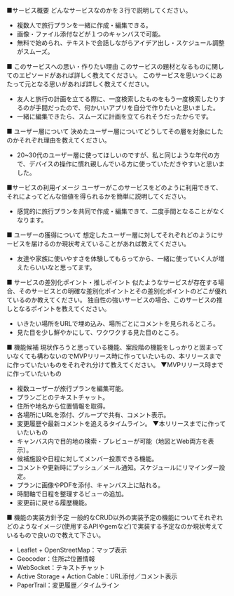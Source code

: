 ■サービス概要
どんなサービスなのかを３行で説明してください。
- 複数人で旅行プランを一緒に作成・編集できる。
- 画像・ファイル添付などが１つのキャンバスで可能。
- 無料で始められ、テキストで会話しながらアイデア出し・スケジュール調整がスムーズ。

■ このサービスへの思い・作りたい理由
このサービスの題材となるものに関してのエピソードがあれば詳しく教えてください。
このサービスを思いつくにあたって元となる思いがあれば詳しく教えてください。
- 友人と旅行の計画を立てる際に、一度検索したものをもう一度検索したりするのが手間だったので、何かいいアプリを自分で作りたいと思いました。
- 一緒に編集できたら、スムーズに計画を立てられそうだったからです。

■ ユーザー層について
決めたユーザー層についてどうしてその層を対象にしたのかそれぞれ理由を教えてください。
- 20~30代のユーザー層に使ってほしいのですが、私と同じような年代の方で、デバイスの操作に慣れ親しんでいる方に使っていただきやすいと思いました。

■サービスの利用イメージ
ユーザーがこのサービスをどのように利用できて、それによってどんな価値を得られるかを簡単に説明してください。
- 感覚的に旅行プランを共同で作成・編集できて、二度手間となることがなくなります。

■ ユーザーの獲得について
想定したユーザー層に対してそれぞれどのようにサービスを届けるのか現状考えていることがあれば教えてください。
- 友達や家族に使いやすさを体験してもらってから、一緒に使っていく人が増えたらいいなと思ってます。

■ サービスの差別化ポイント・推しポイント
似たようなサービスが存在する場合、そのサービスとの明確な差別化ポイントとその差別化ポイントのどこが優れているのか教えてください。
独自性の強いサービスの場合、このサービスの推しとなるポイントを教えてください。
- いきたい場所をURLで埋め込み、場所ごとにコメントを見られるところ。
- 見た目を少し鮮やかにして、ワクワクする見た目のところ。

■ 機能候補
現状作ろうと思っている機能、案段階の機能をしっかりと固まっていなくても構わないのでMVPリリース時に作っていたいもの、本リリースまでに作っていたいものをそれぞれ分けて教えてください。
▼MVPリリース時までに作っていたいもの
- 複数ユーザーが旅行プランを編集可能。
- プランごとのテキストチャット。
- 住所や地名から位置情報を取得。
- 各場所にURLを添付、グループで共有、コメント表示。
- 変更履歴や最新コメントを追えるタイムライン。
▼本リリースまでに作っていたいもの
- キャンバス内で目的地の検索・プレビューが可能（地図とWeb両方を表示）。
- 候補施設や日程に対してメンバー投票できる機能。
- コメントや更新時にプッシュ／メール通知。スケジュールにリマインダー設定。
- プランに画像やPDFを添付、キャンバス上に貼れる。
- 時間軸で日程を整理するビューの追加。
- 変更前に戻せる履歴機能。

■ 機能の実装方針予定
一般的なCRUD以外の実装予定の機能についてそれぞれどのようなイメージ(使用するAPIやgemなど)で実装する予定なのか現状考えているもので良いので教えて下さい。
- Leaflet + OpenStreetMap：マップ表示
- Geocoder：住所⇄位置情報
- WebSocket：テキストチャット
- Active Storage + Action Cable：URL添付／コメント表示
- PaperTrail：変更履歴／タイムライン